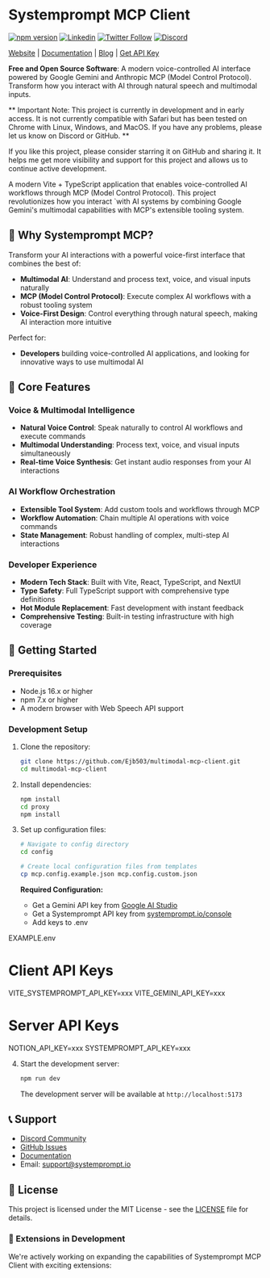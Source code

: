 # Systemprompt MCP Client

[![npm version](https://img.shields.io/npm/v/systemprompt-agent-server.svg)](https://www.npmjs.com/package/systemprompt-agent-server)
[![Linkedin](https://i.sstatic.net/gVE0j.png)](https://www.linkedin.com/in/edjburton/)
[![Twitter Follow](https://img.shields.io/twitter/follow/tyingshoelaces_?style=social)](https://twitter.com/tyingshoelaces_)
[![Discord](https://img.shields.io/discord/1255160891062620252?color=7289da&label=discord)](https://discord.com/invite/wkAbSuPWpr)

[Website](https://systemprompt.io) | [Documentation](https://systemprompt.io/documentation) | [Blog](https://tyingshoelaces.com) | [Get API Key](https://systemprompt.io/console)

**Free and Open Source Software**: A modern voice-controlled AI interface powered by Google Gemini and Anthropic MCP (Model Control Protocol). Transform how you interact with AI through natural speech and multimodal inputs.

** Important Note: This project is currently in development and in early access. It is not currently compatible with Safari but has been tested on Chrome with Linux, Windows, and MacOS. If you have any problems, please let us know on Discord or GitHub. **

If you like this project, please consider starring it on GitHub and sharing it. It helps me get more visibility and support for this project and allows us to continue active development.

A modern Vite + TypeScript application that enables voice-controlled AI workflows through MCP (Model Control Protocol). This project revolutionizes how you interact `with AI systems by combining Google Gemini's multimodal capabilities with MCP's extensible tooling system.

## 🎯 Why Systemprompt MCP?

Transform your AI interactions with a powerful voice-first interface that combines the best of:

- **Multimodal AI**: Understand and process text, voice, and visual inputs naturally
- **MCP (Model Control Protocol)**: Execute complex AI workflows with a robust tooling system
- **Voice-First Design**: Control everything through natural speech, making AI interaction more intuitive

Perfect for:

- **Developers** building voice-controlled AI applications, and looking for innovative ways to use multimodal AI

## 🎯 Core Features

### Voice & Multimodal Intelligence

- **Natural Voice Control**: Speak naturally to control AI workflows and execute commands
- **Multimodal Understanding**: Process text, voice, and visual inputs simultaneously
- **Real-time Voice Synthesis**: Get instant audio responses from your AI interactions

### AI Workflow Orchestration

- **Extensible Tool System**: Add custom tools and workflows through MCP
- **Workflow Automation**: Chain multiple AI operations with voice commands
- **State Management**: Robust handling of complex, multi-step AI interactions

### Developer Experience

- **Modern Tech Stack**: Built with Vite, React, TypeScript, and NextUI
- **Type Safety**: Full TypeScript support with comprehensive type definitions
- **Hot Module Replacement**: Fast development with instant feedback
- **Comprehensive Testing**: Built-in testing infrastructure with high coverage

## 🚀 Getting Started

### Prerequisites

- Node.js 16.x or higher
- npm 7.x or higher
- A modern browser with Web Speech API support

### Development Setup

1. Clone the repository:

   ```bash
   git clone https://github.com/Ejb503/multimodal-mcp-client.git
   cd multimodal-mcp-client
   ```

2. Install dependencies:

   ```bash
   npm install
   cd proxy
   npm install
   ```

3. Set up configuration files:

   ```bash
   # Navigate to config directory
   cd config

   # Create local configuration files from templates
   cp mcp.config.example.json mcp.config.custom.json
   ```

   **Required Configuration:**

   - Get a Gemini API key from [Google AI Studio](https://ai.google.dev/gemini-api/docs)
   - Get a Systemprompt API key from [systemprompt.io/console](https://systemprompt.io/console)
   - Add keys to .env

EXAMPLE.env

# Client API Keys

VITE_SYSTEMPROMPT_API_KEY=xxx
VITE_GEMINI_API_KEY=xxx

# Server API Keys

NOTION_API_KEY=xxx
SYSTEMPROMPT_API_KEY=xxx

4. Start the development server:

   ```bash
   npm run dev
   ```

   The development server will be available at `http://localhost:5173`

## 📞 Support

- [Discord Community](https://discord.com/invite/wkAbSuPWpr)
- [GitHub Issues](https://github.com/Ejb503/multimodal-mcp-client/issues)
- [Documentation](https://systemprompt.io/documentation)
- Email: support@systemprompt.io

## 📄 License

This project is licensed under the MIT License - see the [LICENSE](LICENSE) file for details.

### 🚀 Extensions in Development

We're actively working on expanding the capabilities of Systemprompt MCP Client with exciting extensions:
